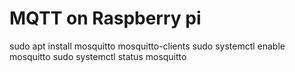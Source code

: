 # MQTT on Raspberry pi

sudo apt install mosquitto mosquitto-clients
sudo systemctl enable mosquitto
sudo systemctl status mosquitto
